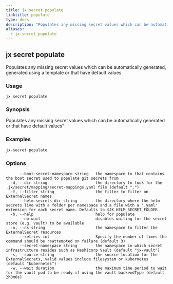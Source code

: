 ```yaml
---
title: jx secret populate
linktitle: populate
type: docs
description: "Populates any missing secret values which can be automatically generated, generated using a template or that have default values"
aliases:
  - jx-secret_populate
---
```


## jx secret populate

Populates any missing secret values which can be automatically generated, generated using a template or that have default values

### Usage

```
jx secret populate
```

### Synopsis

Populates any missing secret values which can be automatically generated or that have default values"

### Examples

  ```bash
  jx-secret populate

  ```
### Options

```
      --boot-secret-namespace string   the namespace to that contains the boot secret used to populate git secrets from
  -d, --dir string                     the directory to look for the .jx/secret/mapping/secret-mappings.yaml file (default ".")
  -f, --filter string                  the filter to filter on ExternalSecret names
      --helm-secrets-dir string        the directory where the helm secrets live with a folder per namespace and a file with a '.yaml' extension for each secret name. Defaults to $JX_HELM_SECRET_FOLDER
  -h, --help                           help for populate
      --no-wait                        disables waiting for the secret store (e.g. vault) to be available
  -n, --ns string                      the namespace to filter the ExternalSecret resources
      --retries int                    Specify the number of times the command should be reattempted on failure (default 3)
      --secret-namespace string        the namespace in which secret infrastructure resides such as Hashicorp Vault (default "jx-vault")
  -s, --source string                  the source location for the ExternalSecrets, valid values include filesystem or kubernetes (default "kubernetes")
  -w, --wait duration                  the maximum time period to wait for the vault pod to be ready if using the vault backendType (default 2h0m0s)
```

